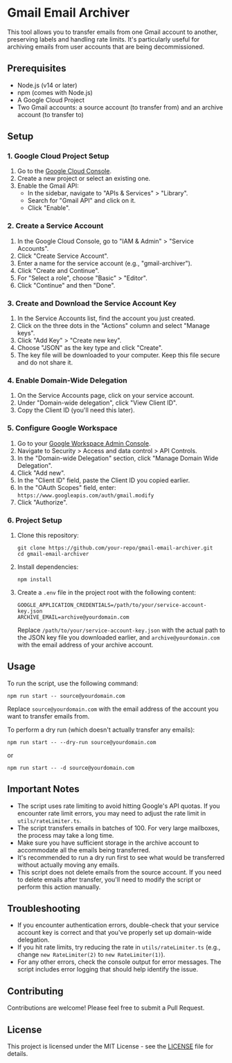 # Gmail Email Archiver

This tool allows you to transfer emails from one Gmail account to another, preserving labels and handling rate limits. It's particularly useful for archiving emails from user accounts that are being decommissioned.

## Prerequisites

- Node.js (v14 or later)
- npm (comes with Node.js)
- A Google Cloud Project
- Two Gmail accounts: a source account (to transfer from) and an archive account (to transfer to)

## Setup

### 1. Google Cloud Project Setup

1. Go to the [Google Cloud Console](https://console.cloud.google.com/).
2. Create a new project or select an existing one.
3. Enable the Gmail API:
   - In the sidebar, navigate to "APIs & Services" > "Library".
   - Search for "Gmail API" and click on it.
   - Click "Enable".

### 2. Create a Service Account

1. In the Google Cloud Console, go to "IAM & Admin" > "Service Accounts".
2. Click "Create Service Account".
3. Enter a name for the service account (e.g., "gmail-archiver").
4. Click "Create and Continue".
5. For "Select a role", choose "Basic" > "Editor".
6. Click "Continue" and then "Done".

### 3. Create and Download the Service Account Key

1. In the Service Accounts list, find the account you just created.
2. Click on the three dots in the "Actions" column and select "Manage keys".
3. Click "Add Key" > "Create new key".
4. Choose "JSON" as the key type and click "Create".
5. The key file will be downloaded to your computer. Keep this file secure and do not share it.

### 4. Enable Domain-Wide Delegation

1. On the Service Accounts page, click on your service account.
2. Under "Domain-wide delegation", click "View Client ID".
3. Copy the Client ID (you'll need this later).

### 5. Configure Google Workspace

1. Go to your [Google Workspace Admin Console](https://admin.google.com/).
2. Navigate to Security > Access and data control > API Controls.
3. In the "Domain-wide Delegation" section, click "Manage Domain Wide Delegation".
4. Click "Add new".
5. In the "Client ID" field, paste the Client ID you copied earlier.
6. In the "OAuth Scopes" field, enter: `https://www.googleapis.com/auth/gmail.modify`
7. Click "Authorize".

### 6. Project Setup

1. Clone this repository:

   ```
   git clone https://github.com/your-repo/gmail-email-archiver.git
   cd gmail-email-archiver
   ```

2. Install dependencies:

   ```
   npm install
   ```

3. Create a `.env` file in the project root with the following content:
   ```
   GOOGLE_APPLICATION_CREDENTIALS=/path/to/your/service-account-key.json
   ARCHIVE_EMAIL=archive@yourdomain.com
   ```
   Replace `/path/to/your/service-account-key.json` with the actual path to the JSON key file you downloaded earlier, and `archive@yourdomain.com` with the email address of your archive account.

## Usage

To run the script, use the following command:

```
npm run start -- source@yourdomain.com
```

Replace `source@yourdomain.com` with the email address of the account you want to transfer emails from.

To perform a dry run (which doesn't actually transfer any emails):

```
npm run start -- --dry-run source@yourdomain.com
```

or

```
npm run start -- -d source@yourdomain.com
```

## Important Notes

- The script uses rate limiting to avoid hitting Google's API quotas. If you encounter rate limit errors, you may need to adjust the rate limit in `utils/rateLimiter.ts`.
- The script transfers emails in batches of 100. For very large mailboxes, the process may take a long time.
- Make sure you have sufficient storage in the archive account to accommodate all the emails being transferred.
- It's recommended to run a dry run first to see what would be transferred without actually moving any emails.
- This script does not delete emails from the source account. If you need to delete emails after transfer, you'll need to modify the script or perform this action manually.

## Troubleshooting

- If you encounter authentication errors, double-check that your service account key is correct and that you've properly set up domain-wide delegation.
- If you hit rate limits, try reducing the rate in `utils/rateLimiter.ts` (e.g., change `new RateLimiter(2)` to `new RateLimiter(1)`).
- For any other errors, check the console output for error messages. The script includes error logging that should help identify the issue.

## Contributing

Contributions are welcome! Please feel free to submit a Pull Request.

## License

This project is licensed under the MIT License - see the [LICENSE](LICENSE) file for details.
